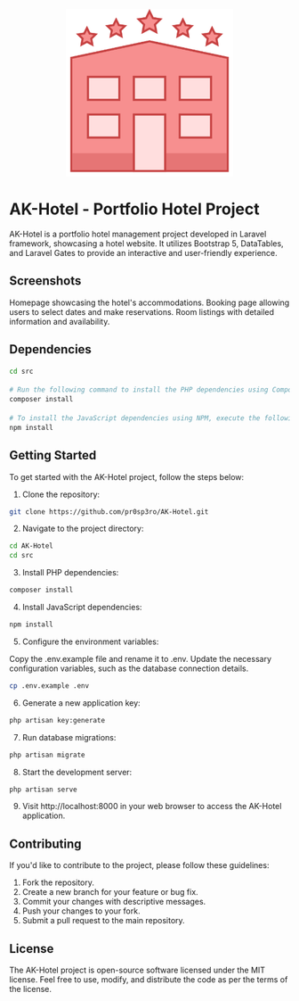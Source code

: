 <p align="center"><img src="/src/public/img/logo.png" width="300"></p>

# AK-Hotel - Portfolio Hotel Project

<screenshot>

AK-Hotel is a portfolio hotel management project developed in Laravel framework, showcasing a hotel website. It utilizes Bootstrap 5, DataTables, and Laravel Gates to provide an interactive and user-friendly experience.

## Screenshots

<homepage>
Homepage showcasing the hotel's accommodations.

<booking>
Booking page allowing users to select dates and make reservations.

<rooms>
Room listings with detailed information and availability.

<guests>

<admin panel>

## Dependencies 

```bash
cd src

# Run the following command to install the PHP dependencies using Composer:
composer install

# To install the JavaScript dependencies using NPM, execute the following command:
npm install
```

## Getting Started

To get started with the AK-Hotel project, follow the steps below:

1. Clone the repository:
```bash
git clone https://github.com/pr0sp3ro/AK-Hotel.git
```

2. Navigate to the project directory:
```bash
cd AK-Hotel
cd src
```

3. Install PHP dependencies:
```bash
composer install
```

4. Install JavaScript dependencies:
```bash
npm install
```

5. Configure the environment variables:

Copy the .env.example file and rename it to .env.
Update the necessary configuration variables, such as the database connection details.

```bash
cp .env.example .env
```

6. Generate a new application key:
```bash
php artisan key:generate
```

7. Run database migrations:
```bash
php artisan migrate
```

8. Start the development server:
```bash
php artisan serve
```

9. Visit http://localhost:8000 in your web browser to access the AK-Hotel application.

## Contributing

If you'd like to contribute to the project, please follow these guidelines:

1. Fork the repository.
2. Create a new branch for your feature or bug fix.
3. Commit your changes with descriptive messages.
4. Push your changes to your fork.
5. Submit a pull request to the main repository.

## License

The AK-Hotel project is open-source software licensed under the MIT license. Feel free to use, modify, and distribute the code as per the terms of the license.

